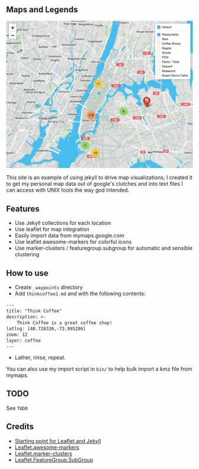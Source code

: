 ## Maps and Legends

![Screenshot](screenshot.png)

This site is an example of using jekyll to drive map visualizations; I created it to get my personal map data out of google's clutches and into text files I can access with UNIX tools the way god intended.

## Features
* Use Jekyll collections for each location
* Use leaflet for map integration
* Easily import data from mymaps.google.com
* Use leaflet awesome-markers for colorful icons
* Use marker-clusters / featuregroup.subgroup for automatic and sensible clustering

## How to use
* Create `_waypoints` directory
* Add `thinkcoffee1.md` and with the following contents:
```
---
title: "Think Coffee"
description: >-
    Think Coffee is a great coffee shop!
latlng: [40.728338,-73.995286]
zoom: 12
layer: coffee
---
```
* Lather, rinse, repeat.

You can also use my import script in `bin/` to help bulk import a kmz file from mymaps.

## TODO
See `TODO`

## Credits
* [Starting point for Leaflet and Jekyll](https://robyremzy.github.io/blog/2016/leaflet-inside-a-post/)
* [Leaflet.awesome-markers](https://github.com/lvoogdt/Leaflet.awesome-markers)
* [Leaflet.marker-clusters](https://github.com/Leaflet/Leaflet.markercluster)
* [Leaflet.FeatureGroup.SubGroup](https://github.com/ghybs/Leaflet.FeatureGroup.SubGroup)
